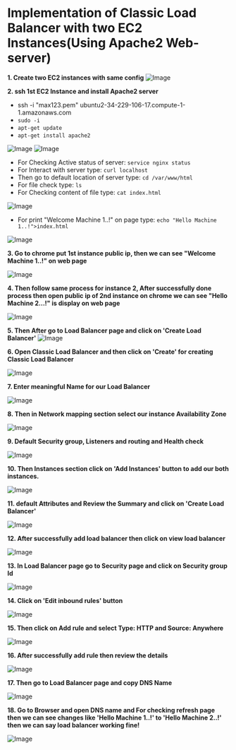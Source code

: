 # Implementation of Classic Load Balancer with two EC2 Instances(Using Apache2 Web-server)

**1. Create two EC2 instances with same config**
![Image](./images/Apache2/1.png)

**2. ssh 1st EC2 Instance and install Apache2 server**
- ssh -i "max123.pem" ubuntu2-34-229-106-17.compute-1-1.amazonaws.com
- `sudo -i`
- `apt-get update`
- `apt-get install apache2`

![Image](./images/Apache2/2.png)
![Image](./images/Apache2/3.png)
- For Checking Active status of server: `service nginx status`
- For Interact with server type: `curl localhost`
- Then go to default location of server type: `cd /var/www/html`
- For file check type: `ls`
- For Checking content of file type: `cat index.html`

![Image](./images/Apache2/4.png)
- For print "Welcome Machine 1..!" on page type: `echo "Hello Machine 1..!">index.html`

![Image](./images/Apache2/5.png)

**3. Go to chrome put 1st instance public ip, then we can see "Welcome Machine 1..!" on web page**

![Image](./images/Apache2/6.png)

**4. Then follow same process for instance 2, After successfully done process then open public ip of 2nd instance on chrome we can see "Hello Machine 2...!" is display on web page**

![Image](./images/Apache2/7.png)

**5. Then After go to Load Balancer page and click on 'Create Load Balancer'**
![Image](./images/2.png)

**6. Open Classic Load Balancer and then click on 'Create' for creating Classic Load Balancer**

![Image](./images/3.png)

**7. Enter meaningful Name for our Load Balancer**

![Image](./images/3a.png)

**8. Then in Network mapping section select our instance Availability Zone**

![Image](./images/6.png)

**9. Default Security group, Listeners and routing and Health check**

![Image](./images/4a.png)

**10. Then Instances section click on 'Add Instances' button to add our both instances.**

![Image](./images/5.png)

**11. default Attributes and Review the Summary and click on 'Create Load Balancer'**

![Image](./images/7.png)

**12. After successfully add load balancer then click on view load balancer**

![Image](./images/8.png)

**13. In Load Balancer page go to Security page and click on Security group Id**

![Image](./images/8a.png)

**14. Click on 'Edit inbound rules' button**

![Image](./images/10.png)

**15. Then click on Add rule and select Type: HTTP and Source: Anywhere**

![Image](./images/11.png)

**16. After successfully add rule then review the details**

![Image](./images/12.png)

**17. Then go to Load Balancer page and copy DNS Name**

![Image](./images/13.png)

**18. Go to Browser and open DNS name and For checking refresh page then we can see changes like 'Hello Machine 1..!' to 'Hello Machine 2..!' then we can say load balancer working fine!**

![Image](./images/13a.png)
